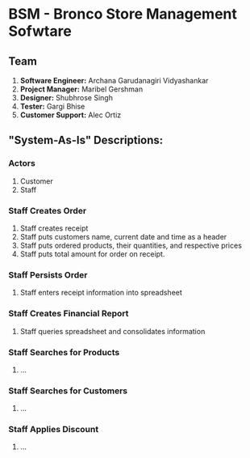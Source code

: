 # BSM - Bronco Store Management Sofwtare 

## Team
1. **Software Engineer:** Archana Garudanagiri Vidyashankar
2. **Project Manager:** Maribel Gershman
3. **Designer:** Shubhrose Singh
4. **Tester:** Gargi Bhise
5. **Customer Support:** Alec Ortiz

## "System-As-Is" Descriptions:

### Actors
1. Customer
2. Staff

### Staff Creates Order
1. Staff creates receipt
2. Staff puts customers name, current date and time as a header
3. Staff puts ordered products, their quantities, and respective prices
4. Staff puts total amount for order on receipt.

### Staff Persists Order
1. Staff enters receipt information into spreadsheet

### Staff Creates Financial Report
1. Staff queries spreadsheet and consolidates information

### Staff Searches for Products
1. ...

### Staff Searches for Customers
1. ...

### Staff Applies Discount
1. ...
